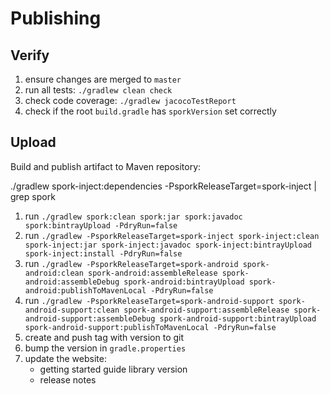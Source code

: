 # Publishing

## Verify

1. ensure changes are merged to `master`
2. run all tests: `./gradlew clean check`
3. check code coverage: `./gradlew jacocoTestReport`
4. check if the root `build.gradle` has `sporkVersion` set correctly

## Upload

Build and publish artifact to Maven repository:

./gradlew spork-inject:dependencies -PsporkReleaseTarget=spork-inject | grep spork

1. run `./gradlew spork:clean spork:jar spork:javadoc spork:bintrayUpload -PdryRun=false`
2. run `./gradlew -PsporkReleaseTarget=spork-inject spork-inject:clean spork-inject:jar spork-inject:javadoc spork-inject:bintrayUpload spork-inject:install -PdryRun=false`
3. run `./gradlew -PsporkReleaseTarget=spork-android spork-android:clean spork-android:assembleRelease spork-android:assembleDebug spork-android:bintrayUpload spork-android:publishToMavenLocal -PdryRun=false`
4. run `./gradlew -PsporkReleaseTarget=spork-android-support spork-android-support:clean spork-android-support:assembleRelease spork-android-support:assembleDebug spork-android-support:bintrayUpload spork-android-support:publishToMavenLocal -PdryRun=false`
5. create and push tag with version to git
6. bump the version in `gradle.properties`
7. update the website:
    - getting started guide library version
    - release notes
